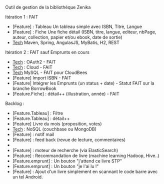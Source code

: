 Outil de gestion de la bibliothèque Zenika

Itération 1 : FAIT
- [Feature] : Tableau
    Un tableau simple avec ISBN, Titre, Langue
- [Feature] : Fiche
    Une fiche détail (ISBN, titre, langue, editeur, nbPage, auteur, collection, papier et/ou ebook, date de sortie)
- [Tech] Maven, Spring, AngulasJS, MyBatis, H2, REST

Itération 2 : FAIT sauf Emprunts en cours
- [Tech] : OAuth2 - FAIT
- [Tech] : Cloud - FAIT
- [Tech] MySQL - FAIT pour CloudBees
- [Feature] Import ISBN - FAIT
- [Feature] Intégrer les Emprunts (un status + date) - Statut FAIT sur la branche BorrowBook
- [Feature.Fiche] : détail++ (illustration, année) - FAIT


Backlog : 


- [Feature.Tableau] : Filtre
- [Feature.Tableau] : détail++
- [Feature] Livre du mois (proposition, votes)
- [Tech] : NoSQL (couchbase ou MongoDB)
- [Feature] : notif mail
- [Feature] : feed back (revue de lecture, commentaires)
- [Tech]: RESTfull (HATEOAS, la doc et tout le toutim)
- [Feature] : moteur de recherche (via ElasticSearch)
- [Feature] : Recommandation de livre (machine learning Hadoop, Hive..)
- [Feature.emprunt] : Un bouton "j'attend ce livre STP"
- [Feature.emprunt] : Un bouton "je l'ai lu !"
- [Feature] : Ajout d'un livre simplement en scannant le code barre avec un tel Android.
